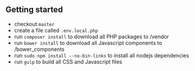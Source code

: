 ## Getting started

* checkout `master`
* create a file called `.env.local.php`
* run `composer install` to download all PHP packages to /vendor
* run `bower install` to download all Javascript components to /bower_components
* run `sudo npm install --no-bin-links` to install all nodejs dependencies
* run `gulp` to build all CSS and Javascript files
